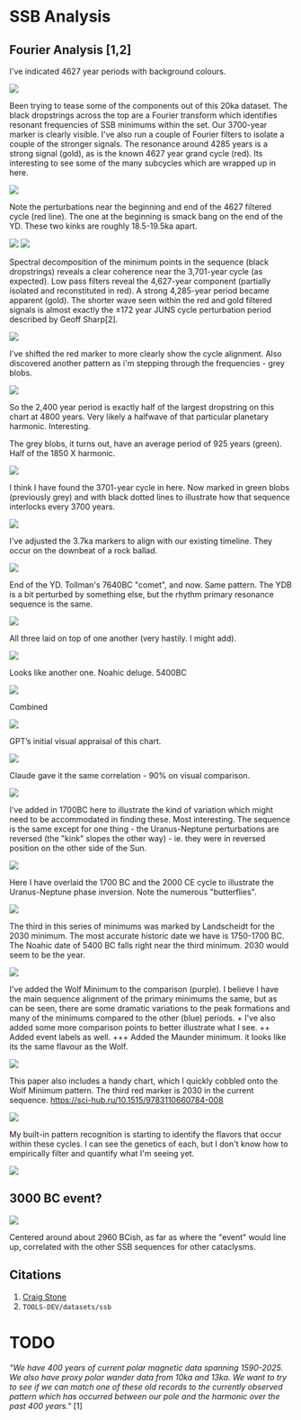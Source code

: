 # SSB Analysis

## Fourier Analysis [1,2]

I've indicated 4627 year periods with background colours.

![](img/ssb.jpg)

Been trying to tease some of the components out of this 20ka dataset. The black dropstrings across the top are a Fourier transform which identifies resonant frequencies of SSB minimums within the set. Our 3700-year marker is clearly visible. I've also run a couple of Fourier filters to isolate a couple of the stronger signals. The resonance around 4285 years is a strong signal (gold), as is the known 4627 year grand cycle (red). Its interesting to see some of the many subcycles which are wrapped up in here.

![](img/ssb2.jpg)

Note the perturbations near the beginning and end of the 4627 filtered cycle (red line). The one at the beginning is smack bang on the end of the YD. These two kinks are roughly 18.5-19.5ka apart.

![](img/ssb3.jpg)
![](img/ssb4.jpg)

Spectral decomposition of the minimum points in the sequence (black dropstrings) reveals a clear coherence near the 3,701-year cycle (as expected). Low pass filters reveal the 4,627-year component (partially isolated and reconstituted in red). A strong 4,285-year period became apparent (gold). The shorter wave seen within the red and gold filtered signals is almost exactly the ±172 year JUNS cycle perturbation period described by Geoff Sharp[2].

![](img/ssb5.jpg)

I've shifted the red marker to more clearly show the cycle alignment. Also discovered another pattern as i'm stepping through the frequencies - grey blobs.

![](img/ssb6.jpg)

So the 2,400 year period is exactly half of the largest dropstring on this chart at 4800 years. Very likely a halfwave of that particular planetary harmonic. Interesting.

The grey blobs, it turns out, have an average period of 925 years (green). Half of the 1850 X harmonic.

![](img/ssb7.jpg)

I think I have found the 3701-year cycle in here. Now marked in green blobs (previously grey) and with black dotted lines to illustrate how that sequence interlocks every 3700 years.

![](img/ssb8.jpg)

I've adjusted the 3.7ka markers to align with our existing timeline. They occur on the downbeat of a rock ballad.

![](img/ssb9.jpg)

End of the YD. Tollman's 7640BC "comet", and now. Same pattern. The YDB is a bit perturbed by something else, but the rhythm primary resonance sequence is the same.

![](img/ssb10.jpg)

All three laid on top of one another (very hastily. I might add).

![](img/ssb11.jpg)

Looks like another one. Noahic deluge. 5400BC

![](img/ssb12.jpg)

Combined

![](img/ssb13.jpg)

GPT’s initial visual appraisal of this chart.

![](img/ssb14.jpg)

Claude gave it the same correlation - 90% on visual comparison. 

![](img/ssb15.jpg)

I've added in 1700BC here to illustrate the kind of variation which might need to be accommodated in finding these. Most interesting. The sequence is the same except for one thing - the Uranus-Neptune perturbations are reversed (the "kink" slopes the other way) - ie. they were in reversed position on the other side of the Sun.

![](img/ssb16.jpg)

Here I have overlaid the 1700 BC and the 2000 CE cycle to illustrate the Uranus-Neptune phase inversion. Note the numerous "butterflies".

![](img/ssb17.jpg)

The third in this series of minimums was marked by Landscheidt for the 2030 minimum. The most accurate historic date we have is 1750-1700 BC. The Noahic date of 5400 BC falls right near the third minimum. 2030 would seem to be the year.

![](img/ssb18.jpg)

I've added the Wolf Minimum to the comparison (purple). I believe I have the main sequence alignment of the primary minimums the same, but as can be seen, there are some dramatic variations to the peak formations and many of the minimums compared to the other (blue) periods. + I've also added some more comparison points to better illustrate what I see. ++ Added event labels as well. +++ Added the Maunder minimum. it looks like its the same flavour as the Wolf.

![](img/ssb19.jpg)

This paper also includes a handy chart, which I quickly cobbled onto the Wolf Minimum pattern. The third red marker is 2030 in the current sequence.  https://sci-hub.ru/10.1515/9783110660784-008

![](img/ssb20.jpg)

My built-in pattern recognition is starting to identify the flavors that occur within these cycles. I can see the genetics of each, but I don't know how to empirically filter and quantify what I'm seeing yet.

![](img/ssb21.jpg)

## 3000 BC event?

![](img/3320-2820.png)

Centered around about 2960 BCish, as far as where the "event" would line up, correlated with the other SSB sequences for other cataclysms.

## Citations

1. [Craig Stone](https://nobulart.com)
2. `TOOLS-DEV/datasets/ssb`

# TODO

*"We have 400 years of current polar magnetic data spanning 1590-2025. We also have proxy polar wander data from 10ka and 13ka. We want to try to see if we can match one of these old records to the currently observed pattern which has occurred between our pole and the harmonic over the past 400 years."* [1]